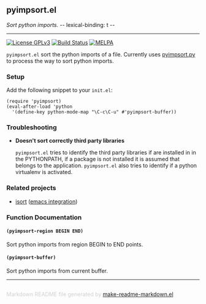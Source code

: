 ## pyimpsort.el
*Sort python imports. -*- lexical-binding: t -*-*

---
[![License GPLv3](https://img.shields.io/badge/license-GPL_v3-green.svg)](http://www.gnu.org/licenses/gpl-3.0.html)
[![Build Status](https://travis-ci.org/emacs-pe/pyimpsort.el.svg?branch=master)](https://travis-ci.org/emacs-pe/pyimpsort.el)
[![MELPA](http://melpa.org/packages/pyimpsort-badge.svg)](http://melpa.org/#/pyimpsort)

`pyimpsort.el` sort the python imports of a file.
Currently uses [pyimpsort.py](pyimpsort.py) to process the way to sort python
imports.

### Setup

Add the following snippet to your `init.el`:

    (require 'pyimpsort)
    (eval-after-load 'python
      '(define-key python-mode-map "\C-c\C-u" #'pyimpsort-buffer))

### Troubleshooting

+ **Doesn't sort correctly third party libraries**

  `pyimpsort.el` tries to identify the third party libraries if are installed
  in in the PYTHONPATH, if a package is not installed it is assumed that
  belongs to the application.
  `pyimpsort.el` also tries to identify if a python virtualenv
  is activated.

### Related projects

+ [isort][] ([emacs integration](https://github.com/paetzke/py-isort.el))

[isort]: https://github.com/timothycrosley/isort

### Function Documentation


#### `(pyimpsort-region BEGIN END)`

Sort python imports from region BEGIN to END points.

#### `(pyimpsort-buffer)`

Sort python imports from current buffer.

-----
<div style="padding-top:15px;color: #d0d0d0;">
Markdown README file generated by
<a href="https://github.com/mgalgs/make-readme-markdown">make-readme-markdown.el</a>
</div>
